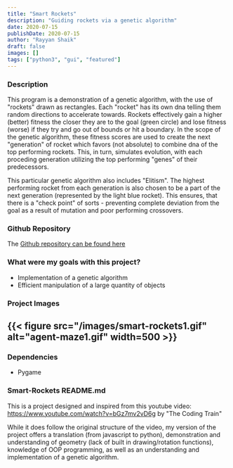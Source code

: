 ```yaml
---
title: "Smart Rockets"
description: "Guiding rockets via a genetic algorithm"
date: 2020-07-15
publishDate: 2020-07-15
author: "Rayyan Shaik"
draft: false
images: []
tags: ["python3", "gui", "featured"]
---
```


### Description
This program is a demonstration of a genetic algorithm, with the use of "rockets" drawn 
as rectangles. Each "rocket" has its own dna telling them random directions to accelerate towards.
Rockets effectively gain a higher (better) fitness the closer they are to the goal (green circle)
and lose fitness (worse) if they try and go out of bounds or hit a boundary. In the scope of the
genetic algorithm, these fitness scores are used to create the next "generation" of rocket which
favors (not absolute) to combine dna of the top performing rockets. This, in turn, simulates evolution,
with each proceding generation utilizing the top performing "genes" of their predecessors.

This particular genetic algorithm also includes "Elitism". The highest performing rocket from each generation
is also chosen to be a part of the next generation (represented by the light blue rocket). 
This ensures, that there is a "check point" of sorts - preventing complete deviation from 
the goal as a result of mutation and poor performing crossovers.

### Github Repository
The [Github repository can be found here](https://github.com/rayyanshaik2022/Smart-Rockets)

### What were my goals with this project?
* Implementation of a genetic algorithm
* Efficient manipulation of a large quantity of objects

### Project Images

{{< figure src="/images/smart-rockets1.gif" alt="agent-maze1.gif" width=500 >}}
---

### Dependencies
* Pygame


### Smart-Rockets README.md
This is a project designed and inspired from this youtube video:
https://www.youtube.com/watch?v=bGz7mv2vD6g by "The Coding Train"

While it does follow the original structure of the video, my version of the project
offers a translation (from javascript to python), demonstration and understanding of 
geometry (lack of built in drawing/rotation functions), knowledge of OOP programming,
as well as an understanding and implementation of a genetic algorithm.